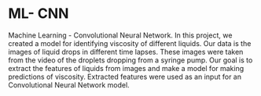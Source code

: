# ML- CNN 
Machine Learning - Convolutional Neural Network.
In this project, we created a model for identifying viscosity of different 
liquids. Our data is the images of liquid drops in different time lapses. These 
images were taken from the video of the droplets dropping from a syringe pump. 
Our goal is to extract the features of liquids from images and make a model for 
making predictions of viscosity. Extracted features were used as an input for an 
Convolutional Neural Network model.
